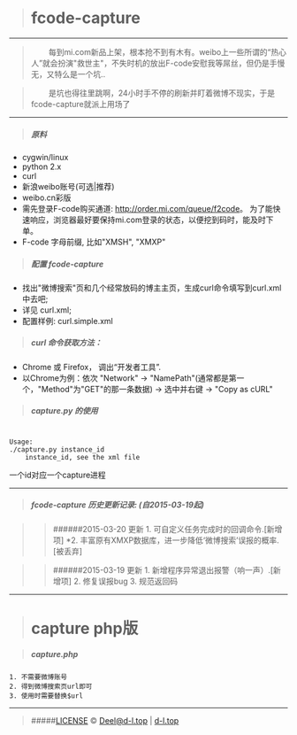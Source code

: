 ># fcode-capture 

------------------------------------------------------

> &nbsp;&nbsp;&nbsp;&nbsp;&nbsp;&nbsp;&nbsp;&nbsp;每到mi.com新品上架，根本抢不到有木有。weibo上一些所谓的“热心人”就会扮演"救世主"，不失时机的放出F-code安慰我等屌丝，但仍是手慢无，又特么是一个坑..

> &nbsp;&nbsp;&nbsp;&nbsp;&nbsp;&nbsp;&nbsp;&nbsp;是坑也得往里跳啊，24小时手不停的刷新并盯着微博不现实，于是fcode-capture就派上用场了

------------------------------------------------------

> ##### 原料
* cygwin/linux
* python 2.x
* curl
* 新浪weibo账号(可选|推荐)
* weibo.cn彩版
* 需先登录F-code购买通道: <a href="http://order.mi.com/queue/f2code" target="_blank">http://order.mi.com/queue/f2code</a>。 为了能快速响应，浏览器最好要保持mi.com登录的状态，以便挖到码时，能及时下单。
* F-code 字母前缀, 比如"XMSH", "XMXP"

> ##### 配置 fcode-capture 
* 找出"微博搜索"页和几个经常放码的博主主页，生成curl命令填写到curl.xml中去吧;
* 详见 curl.xml;
* 配置样例: curl.simple.xml

> ##### curl 命令获取方法：
* Chrome 或 Firefox， 调出“开发者工具”.
* 以Chrome为例：依次 "Network" -> "NamePath"(通常都是第一个，"Method"为"GET"的那一条数据) -> 选中并右键 ->  "Copy as cURL"

> ##### capture.py 的使用
<pre> <code>
Usage: 
./capture.py instance_id
    instance_id, see the xml file  
</code></pre>
一个id对应一个capture进程

------------------------------------------------------

> ##### fcode-capture 历史更新记录: (自2015-03-19起)

>> ######2015-03-20 更新
    1. 可自定义任务完成时的回调命令.[新增项]
    *2. 丰富原有XMXP数据库，进一步降低‘微博搜索’误报的概率.[被丢弃]


>> ######2015-03-19 更新
	1. 新增程序异常退出报警（响一声）.[新增项]
	2. 修复误报bug
	3. 规范返回码

--------------------------------------------------------

># capture php版

>##### capture.php 
    1. 不需要微博账号
    2. 得到微博搜索页url即可
    3. 使用时需要替换$url

--------------------------------------------------------

> #####[LICENSE](./LICENSE)
&copy; Deel@d-l.top | [d-l.top](http://d-l.top)
